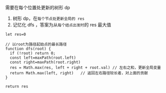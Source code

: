 需要在每个位置处更新的树形 dp

1. 树形 dp，在`每个节点处更新全局的 res`
2. 记忆化 dfs ，答案为从`每个结点出发时`的 res 最大值

```JS
let res=0

// 以root为路径起始点的最长路径
function dfs(root) {
  if (!root) return 0;
  const left=maxPath(root.left)
  const right=maxPath(root.right)
  res = Math.max(res, left + right + root.val) // 左右之和，更新全局变量
  return Math.max(left, right)   // 返回左右路径较长者，对上面的贡献
}

return res
```

